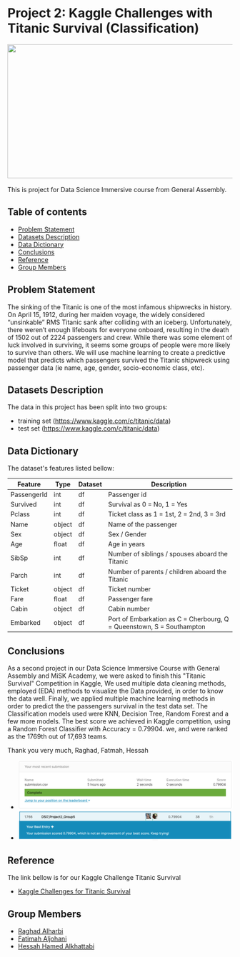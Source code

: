 # Project 2: Kaggle Challenges with Titanic Survival (Classification)


<img src="https://cdn.britannica.com/s:700x500/79/4679-050-BC127236/Titanic.jpg" style="height: 300px; width: 900px">




This is project for Data Science Immersive course from General Assembly.

## Table of contents
* [Problem Statement](#Problem-Statement)
* [Datasets Description](#Datasets-Description)
* [Data Dictionary](#Data-Dictionary)
* [Conclusions](#Conclusions)
* [Reference](#Reference)
* [Group Members](#Group-Members)


## Problem Statement <a name="Problem-Statement"></a>

The sinking of the Titanic is one of the most infamous shipwrecks in history. On April 15, 1912, during her maiden voyage, the widely considered “unsinkable” RMS Titanic sank after colliding with an iceberg. Unfortunately, there weren’t enough lifeboats for everyone onboard, resulting in the death of 1502 out of 2224 passengers and crew. While there was some element of luck involved in surviving, it seems some groups of people were more likely to survive than others. We will use machine learning to create a predictive model that predicts which passengers survived the Titanic shipwreck using passenger data (ie name, age, gender, socio-economic class, etc).


## Datasets Description <a name="Datasets-Description"></a>

The data in this project has been split into two groups:

* training set (https://www.kaggle.com/c/titanic/data)
* test set (https://www.kaggle.com/c/titanic/data)


##  Data Dictionary <a name="Data-Dictionary"></a>

The dataset's features listed bellow:

|Feature|Type|Dataset|Description|
|---|---|---|---|
|PassengerId|int|df|Passenger id|
|Survived|int|df|Survival as 0 = No, 1 = Yes|
|Pclass|int|df|Ticket class as 1 = 1st, 2 = 2nd, 3 = 3rd|
|Name|object|df|Name of the passenger|
|Sex|object|df|Sex / Gender|
|Age|float|df|Age in years|
|SibSp|int|df|Number of siblings / spouses aboard the Titanic|
|Parch|int|df|Number of parents / children aboard the Titanic|
|Ticket|object|df|Ticket number|
|Fare|float|df|Passenger fare|
|Cabin|object|df|Cabin number|
|Embarked|object|df|Port of Embarkation as C = Cherbourg, Q = Queenstown, S = Southampton|



## Conclusions <a name="Conclusions"></a>

As a second project in our Data Science Immersive Course with General Assembly and MiSK Academy, we were asked to finish this "Titanic Survival" Competition in Kaggle, We used multiple data cleaning methods, employed (EDA) methods to visualize the Data provided, in order to know the data well. Finally, we applied multiple machine learning methods in order to predict the the passengers survival in the test data set. The Classification models used were KNN, Decision Tree, Random Forest and a few more models. The best score we achieved in Kaggle competition, using a Random Forest Classifier with Accuracy = 0.79904. we, and were ranked as the 1769th out of 17,693 teams.


Thank you very much, Raghad, Fatmah, Hessah

* ![our Score on Kaggle](score/score.png)
* ![our rank on Kaggle](score/ranking.png)

## Reference <a name="Reference"></a>

The link bellow is for our Kaggle Challenge Titanic Survival
* [Kaggle Challenges for Titanic Survival](https://www.kaggle.com/raghadalharbi/kernel1fd22afc2e)


## Group Members <a name="Group-Members"></a>

* [Raghad Alharbi](https://www.kaggle.com/raghadalharbi)
* [Fatimah Aljohani](https://www.kaggle.com/fatmahaljohani)
* [Hessah Hamed Alkhattabi](https://www.kaggle.com/hessahalkhattabi)
